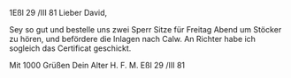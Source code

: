  1Eßl 29 /III 81
Lieber David,

Sey so gut und bestelle uns zwei Sperr Sitze für Freitag Abend um Stöcker zu hören, und befördere die Inlagen nach Calw. An Richter habe ich sogleich das Certificat geschickt.

 Mit 1000 Grüßen
 Dein
 Alter H. F. M.
Eßl 29 /III 81
